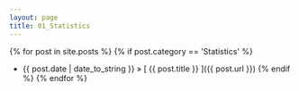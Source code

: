 ```yaml
---
layout: page
title: 01_Statistics
---
```

{% for post in site.posts %}
  {% if post.category == 'Statistics' %}
  * {{ post.date | date_to_string }} &raquo; [ {{ post.title }} ]({{ post.url }})
  {% endif %}
{% endfor %}
